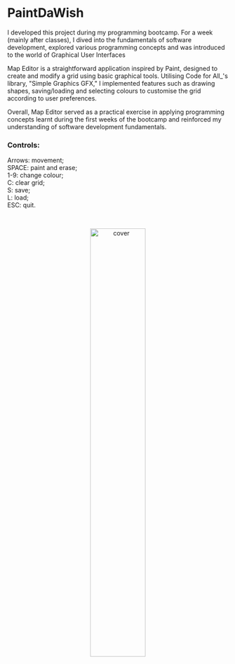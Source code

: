 # PaintDaWish

I developed this project during my programming bootcamp. For a week (mainly after classes), I dived into the fundamentals of software development, explored various programming concepts and was introduced to the world of Graphical User Interfaces

Map Editor is a straightforward application inspired by Paint, designed to create and modify a grid using basic graphical tools. Utilising Code for All_'s library, "Simple Graphics GFX," I implemented features such as drawing shapes, saving/loading and selecting colours to customise the grid according to user preferences.

Overall, Map Editor served as a practical exercise in applying programming concepts learnt during the first weeks of the bootcamp and reinforced my understanding of software development fundamentals.

### Controls:


Arrows: movement;  
SPACE: paint and erase;  
1-9: change colour;  
C: clear grid;  
S: save;  
L: load;  
ESC: quit.

<br>
<p align="center">
  <img src="https://github.com/pedroMoreira96/PaintDaWish/assets/159487606/be1b270f-7674-4aa5-aa6d-f3e338d7414a" alt="cover" style="width: 50%;"/>
</p>
